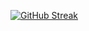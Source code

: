 [![GitHub Streak](https://streak-stats.demolab.com?user=leonhess&theme=github-dark-blue&date_format=M%20j%5B%2C%20Y%5D)](https://github.com/leonhess?tab=repositories)
